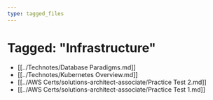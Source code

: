 ```yaml
---
type: tagged_files
---
```

# Tagged: "Infrastructure"

- [[../Technotes/Database Paradigms.md]]
- [[../Technotes/Kubernetes Overview.md]]
- [[../AWS Certs/solutions-architect-associate/Practice Test 2.md]]
- [[../AWS Certs/solutions-architect-associate/Practice Test 1.md]]

